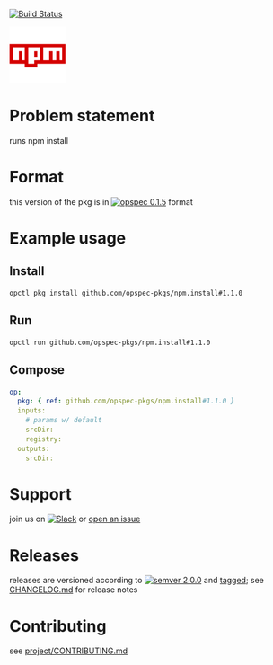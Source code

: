 [![Build Status](https://travis-ci.org/opspec-pkgs/npm.install.svg?branch=master)](https://travis-ci.org/opspec-pkgs/npm.install)

<img src="icon.svg" alt="icon" height="100px">

# Problem statement

runs npm install

# Format

this version of the pkg is in [![opspec 0.1.5](https://img.shields.io/badge/opspec-0.1.5-brightgreen.svg?colorA=6b6b6b&colorB=fc16be)](https://opspec.io/0.1.5/packages.html) format

# Example usage

## Install

```shell
opctl pkg install github.com/opspec-pkgs/npm.install#1.1.0
```

## Run

```
opctl run github.com/opspec-pkgs/npm.install#1.1.0
```

## Compose

```yaml
op:
  pkg: { ref: github.com/opspec-pkgs/npm.install#1.1.0 }
  inputs:
    # params w/ default
    srcDir:
    registry:
  outputs:
    srcDir:
```

# Support

join us on
[![Slack](https://opspec-slackin.herokuapp.com/badge.svg)](https://opspec-slackin.herokuapp.com/)
or
[open an issue](https://github.com/opspec-pkgs/npm.install/issues)

# Releases

releases are versioned according to
[![semver 2.0.0](https://img.shields.io/badge/semver-2.0.0-brightgreen.svg)](http://semver.org/spec/v2.0.0.html)
and [tagged](https://git-scm.com/book/en/v2/Git-Basics-Tagging); see
[CHANGELOG.md](CHANGELOG.md) for release notes

# Contributing

see
[project/CONTRIBUTING.md](https://github.com/opspec-pkgs/project/blob/master/CONTRIBUTING.md)
